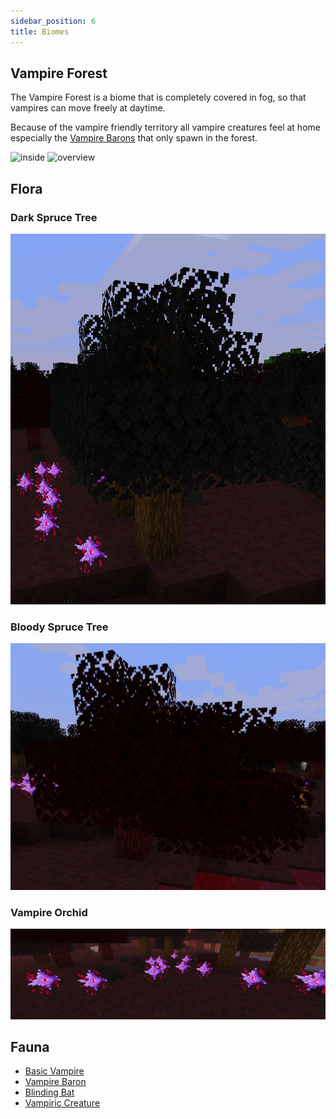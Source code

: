 ```yaml
---
sidebar_position: 6
title: Biomes
---
```


## Vampire Forest
The Vampire Forest is a biome that is completely covered in fog, so that vampires can move freely at daytime.

Because of the vampire friendly territory all vampire creatures feel at home especially the [Vampire Barons](./entities/baron) that only spawn in the forest.

![inside](https://i.ibb.co/0ChZz4M/vampire-forest-inside.png)
![overview](https://i.ibb.co/ZXThVHh/vampire-forest-overview.png)

## Flora
### Dark Spruce Tree

![](../assets/biome/dark_spruce_tree.png)

### Bloody Spruce Tree

![](../assets/biome/bloody_spruce_tree.png)

### Vampire Orchid

![](../assets/biome/vampire_orchids.png)
## Fauna

- [Basic Vampire](./entities/vampire#basic-vampire)
- [Vampire Baron](./entities/baron)
- [Blinding Bat](./entities/blinding_bat)
- [Vampiric Creature](./entities/bitten_animal)